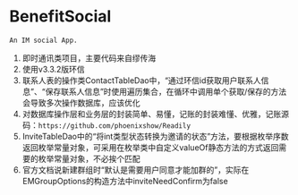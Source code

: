# BenefitSocial
    An IM social App.

1. 即时通讯类项目，主要代码来自缪传海
2. 使用v3.3.2版环信
3. 联系人表的操作类ContactTableDao中，“通过环信id获取用户联系人信息”、“保存联系人信息”时使用遍历集合，在循环中调用单个获取/保存的方法会导致多次操作数据库，应该优化
4. 对数据库操作层和业务层的封装简单、易懂，记账的封装难懂、优雅，记账源码：`https://github.com/phoenixshow/Readily`
5. InviteTableDao中的“将int类型状态转换为邀请的状态”方法，要根据枚举序数返回枚举常量对象，可采用在枚举类中自定义valueOf静态方法的方式返回需要的枚举常量对象，不必挨个匹配
6. 官方文档说新建群组时“默认是需要用户同意才能加群的”，实际在EMGroupOptions的构造方法中inviteNeedConfirm为false
